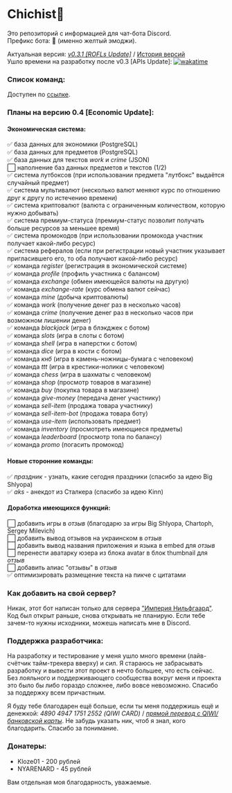 # Chichist🤙

Это репозиторий с информацией для чат-бота Discord.  
Префикс бота: 🤙 (именно желтый эмоджи).  

Актуальная версия: *[v0.3.1 [ROFLs Update]](https://github.com/Sux0Phone/Chichist/wiki/%D0%98%D1%81%D1%82%D0%BE%D1%80%D0%B8%D1%8F-%D0%B2%D0%B5%D1%80%D1%81%D0%B8%D0%B9#v031-rofls-update)* / [История версий](https://github.com/Sux0Phone/Chichist/wiki/%D0%98%D1%81%D1%82%D0%BE%D1%80%D0%B8%D1%8F-%D0%B2%D0%B5%D1%80%D1%81%D0%B8%D0%B9)  
Ушло времени на разработку после v0.3 [APIs Update]: [![wakatime](https://wakatime.com/badge/github/Sux0Phone/Chichist.svg)](https://wakatime.com/badge/github/Sux0Phone/Chichist)    

### Список команд:  
Доступен по [ссылке](https://github.com/Sux0Phone/Chichist/wiki/%D0%A1%D0%BF%D0%B8%D1%81%D0%BE%D0%BA-%D0%BA%D0%BE%D0%BC%D0%B0%D0%BD%D0%B4).  
  
### Планы на версию 0.4 [Economic Update]:  
#### Экономическая система:
✅ база данных для экономики (PostgreSQL)  
✅ база данных для предметов (PostgreSQL)  
✅ база данных для текстов *work* и *crime* (JSON)  
⬜ наполнение баз данных предметов и текстов (1/2)  
✅ система лутбоксов (при использовании предмета "лутбокс" выдаётся случайный предмет)  
✅ система мультивалют (несколько валют меняют курс по отношению друг к другу по истечению времени)  
✅ система криптовалют (валюта с ограниченным количеством, которую нужно добывать)  
✅ система премиум-статуса (премиум-статус позволит получать больше ресурсов за меньшее время)  
✅ система промокодов (при использовании промокода участник получает какой-либо ресурс)  
✅ система рефералов (если при регистрации новый участник указывает пригласившего его, то оба получают какой-либо ресурс)  
✅ команда *register* (регистрация в экономической системе)  
✅ команда *profile* (профиль участника с балансом)  
✅ команда *exchange* (обмен имеющейся валюты на другую)  
✅ команда *exchange-rate* (курс обмена валют сейчас)  
✅ команда *mine* (добыча криптовалюты)  
✅ команда *work* (получение денег раз в несколько часов)  
✅ команда *crime* (получение денег раз в несколько часов при возможном лишении денег)  
✅ команда *blackjack* (игра в блэкджек с ботом)  
✅ команда *slots* (игра в слоты с ботом)  
✅ команда *shell* (игра в наперстки с ботом)  
✅ команда *dice* (игра в кости с ботом)  
✅ команда *кнб* (игра в камень-ножницы-бумага с человеком)  
✅ команда *ttt* (игра в крестики-нолики с человеком)  
✅ команда *chess* (игра в шахматы с человеком)  
✅ команда *shop* (просмотр товаров в магазине)  
✅ команда *buy* (покупка товара в магазине)    
✅ команда *give-money* (передача денег участнику)  
✅ команда *sell-item* (продажа товара участнику)  
✅ команда *sell-item-bot* (продажа товара боту)  
✅ команда *use-item* (использовать предмет)  
✅ команда *inventory* (просмотреть имеющиеся предметы)  
✅ команда *leaderboard* (просмотр топа по балансу)  
✅ команда *promo* (погасить промокод)  

#### Новые сторонние команды:
✅ *праздник* - узнать, какие сегодня праздники (спасибо за идею Big Shlyopa)  
✅ *aks* - анекдот из Сталкера (спасибо за идею Kinn)  

#### Доработка имеющихся функций:
⬜ добавить игры в *отзыв* (благодарю за игры Big Shlyopa, Chartoph, Sergey Milevich)  
⬜ добавить вывод отзывов на украинском в *отзыв*  
⬜ добавить вывод названия приложения и языка в embed для *отзыв*  
⬜ перенести аватарку юзера из блока avatar в блок thumbnail для *отзыв*  
⬜ добавить алиас "отзывы" в *отзыв*  
✅ оптимизировать размещение текста на пикче с цитатами  

### Как добавить на свой сервер?  
Никак, этот бот написан только для сервера ["Империя Нильфгаард"](https://discord.gg/j7tcE67). Код был открыт раньше, снова открывать не планирую. Если тебе зачем-то нужны исходники, можешь написать мне в Discord.

### Поддержка разработчика:
На разработку и тестирование у меня ушло много времени (лайв-счётчик тайм-трекера вверху) и сил. Я стараюсь не забрасывать разработку и вывести этот проект в нечто большее, что есть сейчас. Без лояльного и поддерживающего сообщества вокруг меня и проекта это было бы либо гораздо сложнее, либо вовсе невозможно. Спасибо за поддержку всем причастным.   

Я буду тебе благодарен ещё больше, если ты меня поддержишь ещё и денежкой: *4890 4947 1751 2552 (QIWI CARD)* / *[прямой перевод с QIWI/банковской карты](https://qiwi.com/n/SHATC601)*. Не забудь указать ник, чтоб я знал, кого благодарить. Спасибо за понимание.

### Донатеры:  
- Kloze01 - 200 рублей  
- NYARENARD -  45 рублей 

Вам отдельная моя благодарность, уважаемые. 
